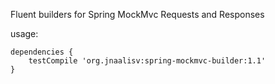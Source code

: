 
Fluent builders for Spring MockMvc Requests and Responses

usage:
```
dependencies {
    testCompile 'org.jnaalisv:spring-mockmvc-builder:1.1'
}
```